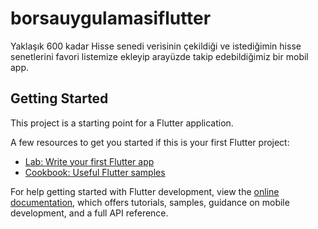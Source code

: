 # borsauygulamasiflutter

Yaklaşık 600 kadar Hisse senedi verisinin çekildiği 
ve istediğimin hisse senetlerini favori listemize ekleyip arayüzde takip edebildiğimiz bir mobil app. 

## Getting Started

This project is a starting point for a Flutter application.

A few resources to get you started if this is your first Flutter project:

- [Lab: Write your first Flutter app](https://docs.flutter.dev/get-started/codelab)
- [Cookbook: Useful Flutter samples](https://docs.flutter.dev/cookbook)

For help getting started with Flutter development, view the
[online documentation](https://docs.flutter.dev/), which offers tutorials,
samples, guidance on mobile development, and a full API reference.
